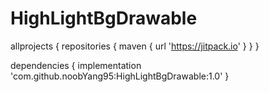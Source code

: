 # HighLightBgDrawable

allprojects {
	repositories {
		maven { url 'https://jitpack.io' }
	}
}
  
dependencies {
	implementation 'com.github.noobYang95:HighLightBgDrawable:1.0'
}
